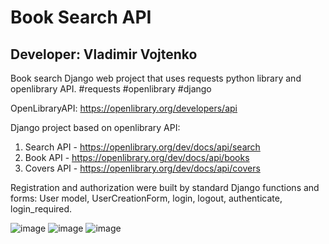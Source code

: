 # Book Search API

## Developer: Vladimir Vojtenko 

Book search Django web project that uses requests python library and openlibrary API. 
#requests #openlibrary #django

OpenLibraryAPI: https://openlibrary.org/developers/api

Django project based on openlibrary API:
1. Search API - https://openlibrary.org/dev/docs/api/search
2. Book API - https://openlibrary.org/dev/docs/api/books
3. Covers API - https://openlibrary.org/dev/docs/api/covers

Registration and authorization were built by standard Django functions and forms: User model, UserCreationForm, login, logout, authenticate, login_required.

![image](https://user-images.githubusercontent.com/77781574/145105373-c2793b5a-3cc0-45b4-a3af-1ab9cc0ceaf5.png)
![image](https://user-images.githubusercontent.com/77781574/145105600-2e688d31-ca0f-49cf-8617-1de3a5c3fb1c.png)
![image](https://user-images.githubusercontent.com/77781574/145105815-de2bd826-9ffe-45a9-9b7a-24eef1c939be.png)
